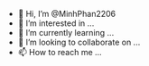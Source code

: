 - 👋 Hi, I’m @MinhPhan2206
- 👀 I’m interested in ...
- 🌱 I’m currently learning ...
- 💞️ I’m looking to collaborate on ...
- 📫 How to reach me ...

<!---
MinhPhan2206/MinhPhan2206 is a ✨ special ✨ repository because its `README.md` (this file) appears on your GitHub profile.
You can click the Preview link to take a look at your changes.
--->
